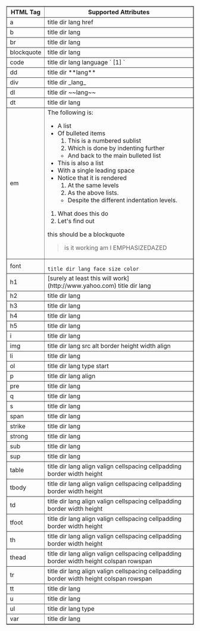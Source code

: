 <table border='1'>
<thead><th>HTML Tag</th><th>Supported Attributes</th></thead>
<tbody>
<tr><td>a</td><td>title dir lang href</td></tr>
<tr><td>b</td><td>title dir lang</td></tr>
<tr><td>br</td><td>title dir lang</td></tr>
<tr><td>blockquote</td><td>title dir lang</td></tr>
<tr><td>code</td><td>title dir lang language ` [1] `</td></tr>
<tr><td>dd</td><td>title dir **lang**</td></tr>
<tr><td>div</td><td>title dir _lang_</td></tr>
<tr><td>dl</td><td>title dir ~~lang~~</td></tr>
<tr><td>dt</td><td>title dir lang</td></tr>
<tr><td>em</td><td>
The following is:
<ul><li>A list
</li><li>Of bulleted items
<ol><li>This is a numbered sublist
</li><li>Which is done by indenting further
</li></ol><ul><li>And back to the main bulleted list</li></ul>

</li><li>This is also a list
</li><li>With a single leading space
</li><li>Notice that it is rendered
<ol><li>At the same levels
</li><li>As the above lists.
</li></ol><ul><li>Despite the different indentation levels.
</li></ul></li></ul><ol><li>What does this do
</li><li>Let's find out</li></ol>

this should be a blockquote

</li></ol><blockquote>is it working
am I EMPHASIZEDAZED</blockquote>

</td></tr>
<tr><td>font</td><td>

<code>
title dir lang face size color
</code>

</td></tr>
<tr><td>h1</td><td>[surely at least this will work](http://www.yahoo.com) title dir lang</td></tr>
<tr><td>h2</td><td>title dir lang</td></tr>
<tr><td>h3</td><td>title dir lang</td></tr>
<tr><td>h4</td><td>title dir lang</td></tr>
<tr><td>h5</td><td>title dir lang</td></tr>
<tr><td>i</td><td>title dir lang</td></tr>
<tr><td>img</td><td>title dir lang src alt border height width align</td></tr>
<tr><td>li</td><td>title dir lang</td></tr>
<tr><td>ol</td><td>title dir lang type start</td></tr>
<tr><td>p</td><td>title dir lang align</td></tr>
<tr><td>pre</td><td>title dir lang</td></tr>
<tr><td>q</td><td>title dir lang</td></tr>
<tr><td>s</td><td>title dir lang</td></tr>
<tr><td>span</td><td>title dir lang</td></tr>      <tr><td>strike</td><td>title dir lang</td></tr>      <tr><td>strong</td><td>title dir lang</td></tr>
<tr><td>sub</td><td>title dir lang</td></tr>
<tr><td>sup</td><td>title dir lang</td></tr>
<tr><td>table</td><td>title dir lang align valign cellspacing cellpadding border width height</td></tr>
<tr><td>tbody</td><td>title dir lang align valign cellspacing cellpadding border width height</td></tr>
<tr><td>td</td><td>title dir lang align valign cellspacing cellpadding border width height</td></tr>
<tr><td>tfoot</td><td>title dir lang align valign cellspacing cellpadding border width height</td></tr>
<tr><td>th</td><td>title dir lang align valign cellspacing cellpadding border width height</td></tr>
<tr><td>thead</td><td>title dir lang align valign cellspacing cellpadding border width height colspan rowspan</td></tr>
<tr><td>tr</td><td>title dir lang align valign cellspacing cellpadding border width height colspan rowspan</td></tr>
<tr><td>tt</td><td>title dir lang</td></tr>
<tr><td>u</td><td>title dir lang</td></tr>
<tr><td>ul</td><td>title dir lang type</td></tr>
<tr><td>var</td><td>title dir lang</td></tr>      </tbody>
</table>
